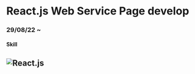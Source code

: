# React.js Web Service Page develop

### 29/08/22 ~
#### Skill
![React.js](https://img.shields.io/badge/react-61DAFB?style=for-the-badge&logo=react&logoColor=black)
---

## 